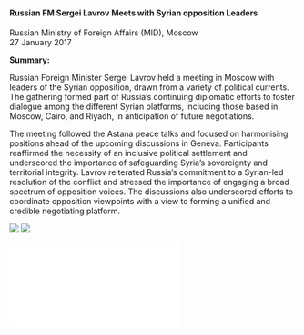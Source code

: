 <h4>Russian FM Sergei Lavrov Meets with Syrian opposition Leaders</h4>

Russian Ministry of Foreign Affairs (MID), Moscow  
27 January 2017

<b>Summary:</b>

Russian Foreign Minister Sergei Lavrov held a meeting in Moscow with leaders of the Syrian opposition, drawn from a variety of political currents. The gathering formed part of Russia’s continuing diplomatic efforts to foster dialogue among the different Syrian platforms, including those based in Moscow, Cairo, and Riyadh, in anticipation of future negotiations.

The meeting followed the Astana peace talks and focused on harmonising positions ahead of the upcoming discussions in Geneva. Participants reaffirmed the necessity of an inclusive political settlement and underscored the importance of safeguarding Syria’s sovereignty and territorial integrity. Lavrov reiterated Russia’s commitment to a Syrian-led resolution of the conflict and stressed the importance of engaging a broad spectrum of opposition voices. The discussions also underscored efforts to coordinate opposition viewpoints with a view to forming a unified and credible negotiating platform.


![](57.jpeg)
![](58.jpeg)

![](59.pdf)
<p></p>
